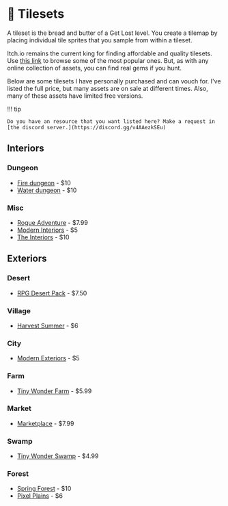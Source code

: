 # 🔷 Tilesets

A tileset is the bread and butter of a Get Lost level. You create a tilemap by placing individual tile sprites that you sample from within a tileset.

Itch.io remains the current king for finding affordable and quality tilesets. Use [this link](https://itch.io/game-assets/tag-2d/tag-top-down) to browse some of the most popular ones. But, as with any online collection of assets, you can find real gems if you hunt.

Below are some tilesets I have personally purchased and can vouch for. I've listed the full price, but many assets are on sale at different times. Also, many of these assets have limited free versions.

!!! tip

    Do you have an resource that you want listed here? Make a request in [the discord server.](https://discord.gg/v4AAezkSEu)

## Interiors

### Dungeon

- [Fire dungeon](https://snowhex.itch.io/dungeon-gathering-fire-zone-expansion) - $10
- [Water dungeon](https://snowhex.itch.io/dungeon-gathering) - $10

### Misc

- [Rogue Adventure](https://elvgames.itch.io/rogue-adventure-interior) - $7.99
- [Modern Interiors](https://limezu.itch.io/moderninteriors) - $5
- [The Interiors](https://backterria.itch.io/the-interiors) - $10

## Exteriors

### Desert

- [RPG Desert Pack](https://franuka.itch.io/rpg-desert-pack) - $7.50

### Village

- [Harvest Summer](https://snowhex.itch.io/harvest-summer-forest-pack) - $6

### City

- [Modern Exteriors](https://limezu.itch.io/modernexteriors) - $5

### Farm

- [Tiny Wonder Farm](https://butterymilk.itch.io/tiny-wonder-farm-asset-pack) - $5.99

### Market

- [Marketplace](https://elvgames.itch.io/marketplace-tiles-16x16-pixelart-asset-pack) - $7.99

### Swamp

- [Tiny Wonder Swamp](https://butterymilk.itch.io/tiny-wonder-swamp-pack) - $4.99

### Forest

- [Spring Forest](https://ko-fi.com/s/cbae3e5faa) - $10
- [Pixel Plains](https://snowhex.itch.io/pixel-plains) - $6
